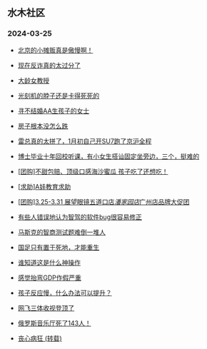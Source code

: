 ## 水木社区 
### 2024-03-25

+ [北京的小摊贩真是傲慢啊！](https://www.mysmth.net/nForum/article/Food/1706168)

+ [现在反诈真的太过分了](https://www.mysmth.net/nForum/article/MyWallet/1202977)

+ [大龄女教授](https://www.mysmth.net/nForum/article/FamilyLife/1766632664)

+ [光刻机的脖子还是卡得死死的](https://www.mysmth.net/nForum/article/METech/476138)

+ [寻不结婚AA生孩子的女士](https://www.mysmth.net/nForum/article/PieLove/2877992)

+ [房子根本没怎么跌](https://www.mysmth.net/nForum/article/OurEstate/2929193)

+ [雷总真的太拼了，1月初自己开SU7跑了京沪全程](https://www.mysmth.net/nForum/article/GreenAuto/1512390)

+ [博士毕业十年回校听课，有小女生搭讪固定坐旁边，三个，挺难的](https://www.mysmth.net/nForum/article/Age/20350476)

+ [[团购]不甜包赔、顶级口感海沙蜜瓜 孩子吃了还想吃！](https://www.mysmth.net/nForum/article/ADAgent_TG/1319232)

+ [[求助]A娃教育求助](https://www.mysmth.net/nForum/article/ChildEducation/2365307)

+ [[团购]3.25-3.31 展望眼镜五道口店*潘家园店*广州店品牌大促团](https://www.mysmth.net/nForum/article/ADAgent_TG/1319284)

+ [有些人错误地认为智驾的软件bug很容易修正](https://www.mysmth.net/nForum/article/GreenAuto/1513197)

+ [马斯克的智商测试题难倒一堆人](https://www.mysmth.net/nForum/article/IQDoor/182916)

+ [国足只有置于死地，才能重生](https://www.mysmth.net/nForum/article/Football/3437608)

+ [谁知道这是什么神操作](https://www.mysmth.net/nForum/article/Travel/987141)

+ [感觉抬弯GDP作假严重](https://www.mysmth.net/nForum/article/Geography/578959)

+ [孩子反应慢，什么办法可以提升？](https://www.mysmth.net/nForum/article/ChildEducation/2365326)

+ [网飞三体收视登顶了](https://www.mysmth.net/nForum/article/OMTV/742618)

+ [俄罗斯音乐厅死了143人！](https://www.mysmth.net/nForum/article/FamilyLife/1766632805)

+ [丧心病狂 (转载)](https://www.mysmth.net/nForum/article/OurEstate/2928734)

